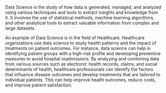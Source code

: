Data Science is the study of how data is generated, managed, and analyzed using various techniques and tools to extract insights and knowledge from it. It involves the use of statistical methods, machine learning algorithms, and other analytical tools to extract valuable information from complex and large datasets.

An example of Data Science is in the field of Healthcare. Healthcare organizations use data science to study health patterns and the impact of treatments on patient outcomes. For instance, data science can help in identifying patient groups with a high-risk profile and developing preventive measures to avoid hospital readmissions. By analyzing and combining data from various sources such as electronic health records, claims, and social determinants of health, healthcare professionals can identify the factors that influence disease outcomes and develop treatments that are tailored to individual patients. This can help improve health outcomes, reduce costs, and improve patient satisfaction.